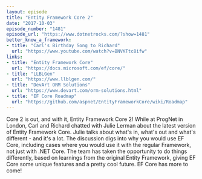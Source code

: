 ```yaml
---
layout: episode
title: "Entity Framework Core 2"
date: "2017-10-03"
episode_number: "1481"
episode_url: "https://www.dotnetrocks.com/?show=1481"
better_know_a_framework:
- title: "Carl's Birthday Song to Richard"
  url: "https://www.youtube.com/watch?v=BNVKTtc8ifw"
links:
- title: "Entity Framework Core"
  url: "https://docs.microsoft.com/ef/core/"
- title: "LLBLGen"
  url: "https://www.llblgen.com/"
- title: "DevArt ORM Solutions"
  url: "https://www.devart.com/orm-solutions.html"
- title: "EF Core Roadmap"
  url: "https://github.com/aspnet/EntityFrameworkCore/wiki/Roadmap"
---
```


Core 2 is out, and with it, Entity Framework Core 2! While at ProgNet in London, Carl and Richard chatted with Julie Lerman about the latest version of Entity Framework Core. Julie talks about what's in, what's out and what's different - and it's a lot. The discussion digs into why you would use EF Core, including cases where you would use it with the regular Framework, not just with .NET Core. The team has taken the opportunity to do things differently, based on learnings from the original Entity Framework, giving EF Core some unique features and a pretty cool future. EF Core has more to come!
